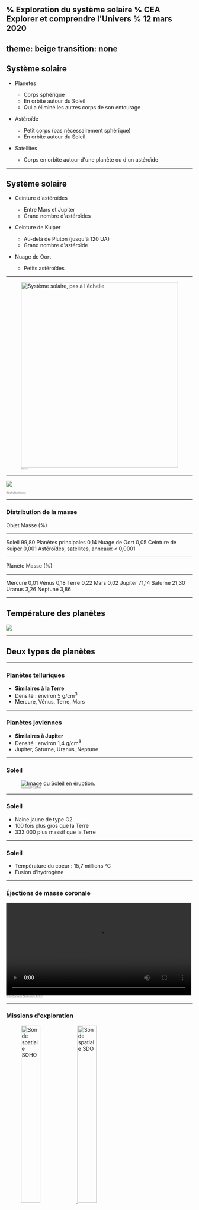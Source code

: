 % Exploration du système solaire
% CEA Explorer et comprendre l'Univers
% 12 mars 2020
---
theme: beige
transition: none
---

## Système solaire

- Planètes
    - Corps sphérique
    - En orbite autour du Soleil
    - Qui a éliminé les autres corps de son entourage

- Astéroïde
    - Petit corps (pas nécessairement sphérique)
    - En orbite autour du Soleil

- Satellites
    - Corps en orbite autour d'une planète ou d'un astéroïde

---

## Système solaire

- Ceinture d'astéroïdes
    - Entre Mars et Jupiter
    - Grand nombre d'astéroïdes

- Ceinture de Kuiper
    - Au-delà de Pluton (jusqu'à 120 UA)
    - Grand nombre d'astéroïde

- Nuage de Oort
    - Petits astéroïdes

---

<figure>
  <a href="https://solarsystem.nasa.gov/solar-system/our-solar-system/galleries/?page=0&per_page=25&order=created_at+desc&search=&fancybox=true&href_query_params=category%3Dsolar-system_our-solar-system&button_class=big_more_button&tags=our+solar+system&condition_1=1%3Ais_in_resource_list&category=51">
    <img src="../../images/solar_system.jpg"
      alt="Système solaire, pas à l'échelle"
      width="100%"
      style="
          max-height: 500px;
          max-width: 1000px;
      ">
  </a>
  <figcaption style="font-size: 0.4em; color: #666;">
  (NASA)
  </figcaption>
</figure>

---

![](../../images/planetes.png)

<figcaption style="font-size: 0.4em; color: #666;">
  @DoTryThisAtHome
</figcaption>

---

### Distribution de la masse

Objet                             Masse (%)
-------------------------------- ----------
Soleil                                99,80
Planètes principales                   0,14
Nuage de Oort                          0,05
Ceinture de Kuiper                    0,001
Astéroïdes, satellites, anneaux    < 0,0001

---


Planète   Masse (%)
-------- ----------
Mercure        0,01
Vénus          0,18
Terre          0,22
Mars           0,02
Jupiter       71,14
Saturne       21,30
Uranus         3,26
Neptune        3,86


---

## Température des planètes

![](../../images/temperatures-planetes.png)

---

## Deux types de planètes

---

### Planètes telluriques

- **Similaires à la Terre**
- Densité : environ 5 g/cm<sup>3</sup>
- Mercure, Vénus, Terre, Mars

---

### Planètes joviennes

- **Similaires à Jupiter**
- Densité : environ 1,4 g/cm<sup>3</sup>
- Jupiter, Saturne, Uranus, Neptune 

---

### Soleil

<figure>
  <a href="https://www.flickr.com/photos/gsfc/4923566097">
  <img src="../../images/soho-sun.jpg"
    alt="Image du Soleil en éruption."
    style="max-width: 500px;">
  </a>
  <figcaption style="font-size: 0.4em; color: #666;">
  (NASA/GSFC/SOHO)
  </figcaption>
</figure>

---

### Soleil

- Naine jaune de type G2
- 100 fois plus gros que la Terre
- 333 000 plus massif que la Terre

---

### Soleil

- Température du coeur : 15,7 millions °C
- Fusion d'hydrogène

---

### Éjections de masse coronale

<video controls width="500">
<source src="../../images/Outburst304_sm.webm" type="video/webm">
</video>
  <figcaption style="font-size: 0.4em; color: #666;">
  (Solar Dynamics Observatory, NASA)
  </figcaption>
</figure>

---

### Missions d'exploration

<figure>
  <a href="https://sohowww.nascom.nasa.gov/gallery/Spacecraft/soho_photo3.html">
  <img src="../../images/soho_photo3_prev.jpg"
    alt="Sonde spatiale SOHO" width="35%">
  </a>
  <a href="https://sdo.gsfc.nasa.gov/">
  <img src="../../images/SDObeautyshot2.jpg"
    alt="Sonde spatiale SDO" width="35%">
  </a>
  <figcaption style="font-size: 0.4em; color: #666;">
  (SOHO (ESA & NASA); NASA/SDO and the AIA, EVE and HMI science teams)
  </figcaption>
</figure>

---

## Les planètes telluriques

![](../../images/telluriques.png)

---

### Mercure

<a href="https://messenger.jhuapl.edu/Explore/Science-Images-Database/gallery-image-911.html">
<img alt="Mercure" src="../../images/Mercure.png"
  style="max-width: 500px;">
</a>
<figcaption style="font-size: 0.4em; color: #666;">
NASA/Johns Hopkins University Applied Physics Laboratory/Carnegie Institution of Washington
</figcaption>

---

### Mercure

---------------------- -----------------------------------
Distance au Soleil                                0,387 UA
Excentricité                                         0,206
Période de révolution                             88 jours
Période de rotation                               59 jours
Diamètre                                           4878 km
Densité                                               5,44
Température                           430°C, -100°C, 167°C
---------------------- -----------------------------------

---

### Mercure

- Planète la plus rapprochée du Soleil
- Vitesse orbitale moyenne la plus élevée : 48km/s
- Survolée par Mariner 10 et 1974 et 1975
- Messenger en orbite

---

### Messenger

<figure>
  <a href="https://messenger.jhuapl.edu/Explore/Science-Images-Database/gallery-image-1452.html">
  <img src="../../images/EW1048998458G.nomap.jpg"
    alt="Bassin de Rembrandt sur Mercure"
    style="max-width: 500px;">
  </a>
  <figcaption style="font-size: 0.4em; color: #666;">
    NASA/Johns Hopkins University Applied Physics Laboratory/Carnegie
    Institution of Washington
  </figcaption>
</figure>


---

### Vénus

<figure>
  <a href="https://solarsystem.nasa.gov/resources/688/computer-simulated-global-view-of-venus/?category=planets_venus">
  <img alt="Mercure" src="../../images/Venus.jpg"
    style="max-width: 500px;">
  </a>
  <figcaption style="font-size: 0.4em; color: #666;">
  NASA/Jet Propulsion Laboratory-Caltech
  </figcaption>
</figure>


---

### Vénus

---------------------- -----------------------------------
Distance au Soleil                                0,723 UA
Excentricité                                         0,007
Période de révolution                          224,7 jours
Période de rotation                           243,01 jours
Diamètre                                         12 104 km
Densité                                               5,24
Température                                          477°C
---------------------- -----------------------------------

---

### Vénus

- Astre le plus brillant dans le ciel après le Soleil et la Lune
- Nuages empêchent de voir sa surface
- Constitution interne très semblable à la Terre

---

### Vénus

- Atmosphère
    - 96% CO<sub>2</sub>
    - 3.5% azote
- Nuages d'acide sulfurique
- Effet de serre

---

### Venera-13

<figure>
  <img alt="Surface de Vénus photographiée par Venera-13" src="../../images/venera13.gif"
    style="max-width: 900px;">
  <figcaption style="font-size: 0.4em; color: #666;">
  URSS
  </figcaption>
</figure>

---

## Vénus

- Semble avoir une activité tectonique
- Rotation rétrograde très lente

--- 

### Terre

<a title="View of rising Earth about five degrees above the Lunar horizon"
href="http://nssdc.gsfc.nasa.gov/photo_gallery/photogallery-earthmoon.html"><img
width="512" alt="View of rising Earth about five degrees above the Lunar horizon"
src="http://nssdc.gsfc.nasa.gov/image/planetary/earth/apollo08_earthrise.jpg"/></a>

<small>NASA/NSSDC</small>

*Lever de Terre tel que vu par les astronautes d'Apollo 8*

---

<a title="Mosaic taken by NEAR in 1998"
href="http://nssdc.gsfc.nasa.gov/photo_gallery/photogallery-earthmoon.html"><img
width="512" alt="Mosaic taken by NEAR in 1998"
src="http://nssdc.gsfc.nasa.gov/image/planetary/earth/near_earth_moon.jpg"/></a>

<small>NASA/NSSDC</small>

*Mosaïque prise par NEAR en 1998*

---

### Constitution interne de la Terre

------------------------- -------------------------------------
Diamètre équatorial                    12\ 756\ km
Diamètre entre les pôles               12\ 713\ km
Masse                      5,58\ &times;\ 10<sup>24</sup>\ kg
Densité moyenne                               5,5
------------------------- -------------------------------------

---

### Constitution interne de la Terre

>- Matériaux accessibles : densité d'environ 3
>- Terre : densité moyenne de 5.5

<br />

>- **Les matériaux situés au centre de la Terre doivent être plus denses**

---

### Constitution interne de la Terre

- Centre de la Terre composé de **fer** et **nickel**
- Densité : 7.87 pour le fer, 8.91 pour le nickel
- Parmi les métaux les plus abondants dans l'Univers

<table>
  <tr>
  <td>
  <a title="By Alchemist-hp (talk) (www.pse-mendelejew.de) (Own work)
  [FAL or GFDL 1.2
  (http://www.gnu.org/licenses/old-licenses/fdl-1.2.html)], via
  Wikimedia Commons"
  href="https://commons.wikimedia.org/wiki/File%3AIron_electrolytic_and_1cm3_cube.jpg"><img
  width="512" alt="Iron electrolytic and 1cm3 cube"
  src="//upload.wikimedia.org/wikipedia/commons/thumb/a/ad/Iron_electrolytic_and_1cm3_cube.jpg/512px-Iron_electrolytic_and_1cm3_cube.jpg"/></a>
  </td>
  <td>
  <a title="Materialscientist at en.wikipedia [CC-BY-SA-3.0
  (http://creativecommons.org/licenses/by-sa/3.0) or GFDL
  (http://www.gnu.org/copyleft/fdl.html)], from Wikimedia Commons"
  href="https://commons.wikimedia.org/wiki/File%3ANickel_chunk.jpg"><img
  width="512" alt="Nickel chunk"
  src="//upload.wikimedia.org/wikipedia/commons/thumb/5/57/Nickel_chunk.jpg/512px-Nickel_chunk.jpg"/></a>
  </td>
  </tr>
</table>

---

## Âge de la Terre

#### 4,6 Ga

Même âge que le reste du système solaire

---

## Magnétisme terrestre

- Champ magnétique qui protège du vent solaire
- Cause du champ magnétique : courant dans le noyau liquide (peut-être...)

---

## Magnétisme terrestre

<iframe src="https://www.flickr.com/photos/gsfc/4445502419/player/" width="640"
height="500" frameborder="0" allowfullscreen webkitallowfullscreen
mozallowfullscreen oallowfullscreen msallowfullscreen></iframe>

<small>NASA/GSFC/SOHO/ESA</small>

---

## Magnétisme terrestre

- Particules chargées capturées par le champ magnétique
    - Forment les **ceintures de Van Allen**
- Ceinture inférieure : protons et ions
- Ceinture supérieure : électrons

---

## Aurores polaires

<a title="By United States Air Force photo by Senior Airman Joshua Strang
[Public domain], via Wikimedia Commons"
href="http://commons.wikimedia.org/wiki/File%3APolarlicht_2.jpg"><img
width="512" alt="Polarlicht 2"
src="//upload.wikimedia.org/wikipedia/commons/thumb/a/aa/Polarlicht_2.jpg/512px-Polarlicht_2.jpg"/></a>

---

## Aurores polaires

<a title="By ISS Expedition 23 crew [Public domain], via Wikimedia Commons"
href="http://commons.wikimedia.org/wiki/File%3AAurora_Australis_From_ISS.JPG"><img
width="512" alt="Aurora Australis From ISS"
src="//upload.wikimedia.org/wikipedia/commons/thumb/f/f1/Aurora_Australis_From_ISS.JPG/512px-Aurora_Australis_From_ISS.JPG"/></a>

---

## Aurores polaires

<a title="By FairbanksMike (Aurora Watching 03/16/2013) [CC-BY-2.0
(http://creativecommons.org/licenses/by/2.0)], via Wikimedia Commons"
href="http://commons.wikimedia.org/wiki/File%3AAurora_Borealis_-_Wickersham_Dome_-_Alaska_-_16_March_2013.jpg"><img
width="512" alt="Aurora Borealis - Wickersham Dome - Alaska - 16 March 2013"
src="//upload.wikimedia.org/wikipedia/commons/thumb/9/96/Aurora_Borealis_-_Wickersham_Dome_-_Alaska_-_16_March_2013.jpg/512px-Aurora_Borealis_-_Wickersham_Dome_-_Alaska_-_16_March_2013.jpg"/></a>

---

## Atmosphère terrestre

- Mince couche autour du globe
- 75% de la masse à moins de 10 km d'altitude

---

## Atmosphère terrestre

Gaz                                Abondance
--------------------------------- ----------
Azote ($\mathrm{N}_2$)                   78%
Oxygène ($\mathrm{O}_2$)                 21%
Argon (Ar)                             0,93%
Eau ($\mathrm{H}_2O$)                 0 - 4%
Gaz carbonique ($C\mathrm{O}_2$)      0,037%

---

## La Lune

- Mers formées il y a 3,3 à 3,8 Ga
    - Il y avait une activité volcanique
- Hautes terres formées entre 4,2 et 4,4 Ga
- Pas de noyaux de fer
    - Pas de champ magnétique
- Pas d'atmosphère

---

## Naissance de la Lune

*Hypothèse la plus plausible*

- Collision entre Terre et objet de la taille de Mars
- Noyau de l'objet s'est intégré à celui de la Terre
- Restes de l'objet ont formé la Lune

---

## Rotation de la Lune

- Période de rotation correspond à la période de révolution
- C'est un exemple de **résonance gravitationnelle**


---


### Mars

<figure>
  <a href="https://hubblesite.org/contents/media/images/2001/24/1090-Image.html?news=true">
  <img alt="Mercure" src="../../images/Mars.jpg"
    style="max-width: 500px;">
  </a>
  <figcaption style="font-size: 0.4em; color: #666;">
  NASA and The Hubble Heritage Team (STScI/AURA)
  </figcaption>
</figure>

---

### Mars

<a title="By NASA/JPL/MSSS & User:DrLee (NASA/JPL/MSSS based on the these
sources.) [Public domain], via Wikimedia Commons"
href="http://commons.wikimedia.org/wiki/File%3AMars_Earth_Comparison_2.jpg">
<img alt="Mars Earth Comparison 2"
src="//upload.wikimedia.org/wikipedia/commons/thumb/9/93/Mars_Earth_Comparison_2.jpg/1024px-Mars_Earth_Comparison_2.jpg"
style="max-height: 500px;"/>
</a>

---

### Mars

---------------------- -----------------------------------
Distance au Soleil                                1,524 UA
Excentricité                                         0,093
Période de révolution                           1,88 année
Période de rotation                          24h 37min 23s
Diamètre                                           6794 km
Densité                                               3,94
Température                            20°C, -140°C, -40°C
---------------------- -----------------------------------

---

### Missions d'exploration de Mars

---

### Mars Global Surveyor

**Cartographie** (*1997*)

<a href="http://commons.wikimedia.org/wiki/File:Mars_gullies.800px.jpg#mediaviewer/File:Mars_gullies.800px.jpg">
  <img src="http://upload.wikimedia.org/wikipedia/commons/2/25/Mars_gullies.800px.jpg"
    alt="Mars gullies.800px.jpg"
    style="max-height: 500px;">
</a>

---

### Spirit

**Preuve qu'il y a eu de l'eau sur Mars** (*2004*)

<figure>
  <a href="https://www.nasa.gov/mission_pages/mer/images/20061025.html">
  <img alt="Spirit" src="../../images/PIA01907_modest.jpg"
    style="max-heigth: 500px;">
  </a>
  <figcaption style="font-size: 0.4em; color: #666;">
  NASA/JPL/Cornell
  </figcaption>
</figure>

---

### Spirit

- Coincé dans le sable depuis 2009
- Fin de la mission en 2011

---

### Opportunity

**Preuve qu'il y a eu de l'eau sur Mars** (*2004*)

<img alt="Opportunity tracks" height="450px" src="http://www.nasa.gov/sites/default/files/pia18604-main_pcam-sol3754b_l257atc_2.jpg" />

<small>NASA/JPL-Caltech/Cornell Univ./Arizona State Univ.</small>

---

### Curiosity

<figure>
  <a href="https://photojournal.jpl.nasa.gov/catalog/PIA16239">
  <img alt="Curiosity" src="../../images/PIA16239_modest.jpg"
    style="max-height: 500px;">
  </a>
  <figcaption style="font-size: 0.4em; color: #666;">
    NASA/JPL-Caltech/Malin Space Science Systems
  </figcaption>
</figure>


---

### Curiosity

**À la recherche de molécules organiques** (*2012*)

<figure>
  <a href="https://www.nasa.gov/image-feature/going-forward">
  <img alt="Curiosity" src="../../images/pia22326-16.jpg"
    style="max-height: 400px;">
  </a>
  <figcaption style="font-size: 0.4em; color: #666;">
  NASA
  </figcaption>
</figure>

---

### MAVEN

**Pourquoi Mars a perdu son atmosphère** (*2014*)

<img alt="MAVEN spin test" height="450px"
src="http://www.nasa.gov/sites/default/files/styles/1024x768_autoletterbox/public/2013-3701-m.jpg?itok=tE5JuzPf" />

<figcaption style="font-size: 0.4em; color: #666;">
NASA/Kim Shiflett
</figcaption>

---

## Mars

- Atmosphère ténue (0,01 bar)
    - Composée principalement de CO<sub>2</sub> (95%)
- Glace sèche (CO<sub>2</sub>) et eau glacée
- Couleur orangée : rouille (oxyde de fer)

---

## Mars

- Composition semblable à la Terre
- Croûte
    - Hautes terres criblées de cratères
    - Plaines volcaniques plus récentes
- Manteau
- Noyau métallique

---

## Mars

- Pas d'activité tectonique
- Pas de chaînes de montagne
- Points chauds crachent toujours leur lave au même endroit
- Volcans gigantesques

---

## Mont Olympus

- Plus haut volcan du système solaire
- Hauteur de 23 km (3 fois l'Éverest)
- Large de 600 km

---

## Mont Olympus

<img alt="Olympus Mons" src="http://mars.nasa.gov/gallery/atlas/images/oly-az.jpg" />

<figcaption style="font-size: 0.4em; color: #666;">
NASA/JPL
</figcaption>

---

### Satellites de Mars

Phobos (27 km)

<a title="By NASA/JPL-Caltech/University of Arizona (NASA) [Public domain], via
Wikimedia Commons"
href="http://commons.wikimedia.org/wiki/File%3A221831main_PIA10368.png">
<img alt="221831main PIA10368"
  src="//upload.wikimedia.org/wikipedia/commons/thumb/4/40/221831main_PIA10368.png/1024px-221831main_PIA10368.png"
  style="max-height: 400px;"
/></a>

<figcaption style="font-size: 0.4em; color: #666;">
MRO || NASA/JPL-Caltech/University of Arizona
</figcaption>

---

### Satellites de Mars

Deimos (15 km)

<img alt="Deimos vu par MRO"
src="http://photojournal.jpl.nasa.gov/jpegMod/PIA11826_modest.jpg" />

<figcaption style="font-size: 0.4em; color: #666;">
MRO || NASA/JPL-Caltech/University of Arizona
</figcaption>

---

## Les planètes joviennes

![](../../images/Gas_planet_size_comparisons.jpg)

<figcaption style="font-size: 0.4em; color: #666;">
NASA
</figcaption>

---

## Jupiter

![](../../images/Full_Disk_Jupiter1_br.jpg)

<figcaption style="font-size: 0.4em; color: #666;">
Cassini (2011) | NASA/JPL/University of Arizona
</figcaption>

---

## Jupiter

---------------------- -----------------------------------
Distance au Soleil                                5,203 UA
Excentricité                                         0,048
Période de révolution                         11,86 années
Période de rotation                           9h 50min 30s
Diamètre                                        142 800 km
Densité                                               1,31
Température                                         -110°C
---------------------- -----------------------------------

---

## Jupiter

- 70% de toute la masse des planètes
- 1400 fois plus volumineuse que la Terre
- 318 fois plus massive que la Terre
- À peine plus dense que l'eau
- Champ magnétique 17 000 fois plus grand que celui de la Terre
- Aplatissement de 6%

---

## Jupiter

- Composition de la planète
    - Hydrogène (78%)
    - Hélium (20%)
    - Ammoniac
    - Hydrosulfide d'ammonium
    - Eau

---

## Jupiter

- Rotation différentielle
    - Période de rotation équatorial plus courte que la période de rotation des
      pôles
    - Période de rotation de la surface plus courte que la période de rotation
      interne

---

### Grande tache rouge

<figure>
  <img alt="Grande tache rouge" src="../../images/Jupiter_by_Voyager.jpg"
    style="max-height: 500px;">
  <figcaption style="font-size: 0.4em; color: #666;">
  Voyager 2 (1979) | NASA
  </figcaption>
</figure>


---

<figure>
  <a href="https://solarsystem.nasa.gov/resources/626/jupiters-great-red-spot-in-true-color/?category=planets_jupiter">
  <img alt="Grande tache rouge" src="../../images/626_PIA21775.jpg"
    style="max-height: 600px;">
  </a>
  <figcaption style="font-size: 0.4em; color: #666;">
  Juno (2017) |  NASA/JPL-Caltech/SwRI/MSSS/Bjorn Jonsson
  </figcaption>
</figure>


---

### Grande tache rouge

- Grosse tempête
- Dure depuis au moins 350 ans

---

<figure>
  <a href="https://www.nasa.gov/image-feature/nasas-juno-spacecraft-has-a-close-encounter-with-jupiter">
  <img alt="Image de Jupiter par Juno" src="../../images/pia22692.jpg"
    style="max-height: 600px;">
  </a>
  <figcaption style="font-size: 0.4em; color: #666;">
  Juno (2018) |  Gerald Eichstädt and Sean Doran (CC BY-NC-SA) based on images provided courtesy of NASA/JPL-Caltech/SwRI/MSSS
  </figcaption>
</figure>

---

## Composition interne de Jupiter

<a title="By Kelvinsong (Own work) [CC-BY-SA-3.0
(http://creativecommons.org/licenses/by-sa/3.0)], via Wikimedia Commons"
href="http://commons.wikimedia.org/wiki/File%3AJupiter_diagram.svg"><img
width="1024" alt="Jupiter diagram"
src="http://upload.wikimedia.org/wikipedia/commons/thumb/b/b5/Jupiter_diagram.svg/1024px-Jupiter_diagram.svg.png"/></a>

---

## Io

<figure>
  <img alt="Jupiter et Io" src="../../images/Cassini_Jupiter_and_Io.jpg"
    style="max-height: 500px;">
  <figcaption style="font-size: 0.4em; color: #666;">
  Cassini (2001) | NASA/JPL/University of Arizona
  </figcaption>
</figure>

---

## Satellites de Jupiter

- Io
- Ganymède
- Europe
- Callisto
- 75 autres petits satellites

---

## Saturne

<figure>
  <img alt="Saturne" src="../../images/Saturne.jpeg"
    style="max-height: 600px;">
  <figcaption style="font-size: 0.4em; color: #666;">
    Cassini | NASA
  </figcaption>
</figure>

---

## Saturne

<figure>
  <img alt="Anneaux de Saturne" src="../../images/Saturne_anneau.jpg"
    style="max-height: 600px;">
  <figcaption style="font-size: 0.4em; color: #666;">
    Cassini | NASA
  </figcaption>
</figure>


---

## Saturne

<figure>
  <img alt="Saturne" src="../../images/True_Saturn732x520.jpg"
    style="max-height: 600px;">
  <figcaption style="font-size: 0.4em; color: #666;">
    Cassini | NASA/JPL/Space Science Institute
  </figcaption>
</figure>

---

## Saturne

---------------------- -----------------------------------
Distance au Soleil                                 9,54 UA
Excentricité                                         0,056
Période de révolution                         29,46 années
Période de rotation                          10h 13min 59s
Diamètre                                        120 000 km
Densité                                                0,7
Température                                         -180°C
---------------------- -----------------------------------

---

## Saturne

- Composée d'hydrogène et d'hélium
- Champ magnétique 500 fois plus grand que celui de la Terre
- Axe de rotation incliné (saisons)
- Aplatissement de 10%

---

## Anneaux de Saturne

- Composés principalement de glace
- 1 km d'épaisseur

---

### Uranus

<figure>
  <img alt="Uranus" src="../../images/Uranus.jpg"
    style="max-height: 500px;">
  <figcaption style="font-size: 0.4em; color: #666;">
    Voyager 2 (1986) | NASA
  </figcaption>
</figure>


---

## Uranus

---------------------- -----------------------------------
Distance au Soleil                                19,19 UA
Excentricité                                         0,046
Période de révolution                         84,04 années
Période de rotation                                  16,5h
Diamètre                                         51 120 km
Densité                                                1,3
Température                                         -221°C
---------------------- -----------------------------------

---

### Uranus

<figure>
  <img alt="Uranus" src="../../images/Uranus-intern-en.png"
    style="max-height: 500px;">
  <figcaption style="font-size: 0.4em; color: #666;">
  </figcaption>
</figure>


---

### Uranus

- Planète couchée
- Atmosphère contient du méthane qui absorbe le rouge
- Possède des anneaux
- 27 satellites

---

### Neptune

<figure>
  <img alt="Neptune" src="../../images/neptune1.jpg"
    style="max-height: 500px;">
  <figcaption style="font-size: 0.4em; color: #666;">
  </figcaption>
</figure>


---

### Neptune

---------------------- -----------------------------------
Distance au Soleil                                30,06 UA
Excentricité                                         0,010
Période de révolution                         164,8 années
Période de rotation                                   18 h
Diamètre                                         49 528 km
Densité                                               1,66
Température                                         -230°C
---------------------- -----------------------------------

---

### Neptune

- Composition interne très semblable à Uranus
- Inclinaison de l'axe de rotation de 30°
- Phénomènes atmosphériques probablement dus à la production d'énergie par
  contraction gravitationnelle


---

### Pluton

<figure>
  <img alt="Pluton" src="../../images/Pluton.png"
    style="max-height: 500px;">
  <figcaption style="font-size: 0.4em; color: #666;">
NASA/Johns Hopkins University Applied Physics Laboratory/Southwest Research Institute/Alex Parker
  </figcaption>
</figure>


